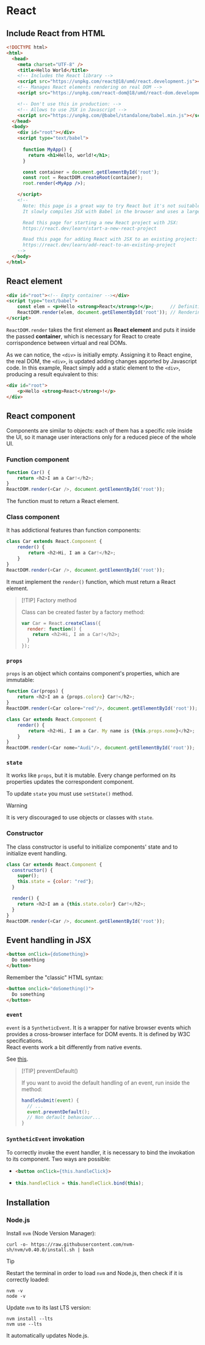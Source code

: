 # React

## Include React from HTML

```html
<!DOCTYPE html>
<html>
  <head>
    <meta charset="UTF-8" />
    <title>Hello World</title>
    <!-- Includes the React library -->
    <script src="https://unpkg.com/react@18/umd/react.development.js"></script>
    <!-- Manages React elements rendering on real DOM -->
    <script src="https://unpkg.com/react-dom@18/umd/react-dom.development.js"></script>

    <!-- Don't use this in production: -->
    <!-- Allows to use JSX in Javascript -->
    <script src="https://unpkg.com/@babel/standalone/babel.min.js"></script>
  </head>
  <body>
    <div id="root"></div>
    <script type="text/babel">
    
      function MyApp() {
        return <h1>Hello, world!</h1>;
      }

      const container = document.getElementById('root');
      const root = ReactDOM.createRoot(container);
      root.render(<MyApp />);

    </script>
    <!--
      Note: this page is a great way to try React but it's not suitable for production.
      It slowly compiles JSX with Babel in the browser and uses a large development build of React.

      Read this page for starting a new React project with JSX:
      https://react.dev/learn/start-a-new-react-project

      Read this page for adding React with JSX to an existing project:
      https://react.dev/learn/add-react-to-an-existing-project
    -->
  </body>
</html>
```

## React element

```html
<div id="root"><!-- Empty container --></div>
<script type="text/babel">
    const elem = <p>Hello <strong>React</strong>!</p>;      // Definition
    ReactDOM.render(elem, document.getElementById('root')); // Rendering
</script>
```

`ReactDOM.render` takes the first element as **React element** and puts it inside the passed **container**, which is necessary for React to create corrispondence between virtual and real DOMs.

As we can notice, the `<div>` is initially empty. Assigning it to React engine, the real DOM, the `<div>`, is updated adding changes apported by Javascript code. In this example, React simply add a static element to the `<div>`, producing a result equivalent to this:

```html
<div id="root">
    <p>Hello <strong>React</strong>!</p>
</div>
``` 

## React component

Components are similar to objects: each of them has a specific role inside the UI, so it manage user interactions only for a reduced piece of the whole UI.

### Function component

```js
function Car() {
    return <h2>I am a Car!</h2>;
}
ReactDOM.render(<Car />, document.getElementById('root'));
```

The function must to return a React element.

### Class component

It has addictional features than function components:

```js
class Car extends React.Component {
    render() {
        return <h2>Hi, I am a Car!</h2>;
    }
}
ReactDOM.render(<Car />, document.getElementById('root'));
```

It must implement the `render()` function, which must return a React element.

> [!TIP] Factory method
>
> Class can be created faster by a factory method:
>
> ```js
> var Car = React.createClass({
>   render: function() {
>     return <h2>Hi, I am a Car!</h2>;
>   }
> });
> ```

### `props`

`props` is an object which contains component's properties, which are immutable:

```js
function Car(props) {
    return <h2>I am a {props.colore} Car!</h2>;
}
ReactDOM.render(<Car colore="red"/>, document.getElementById('root'));
```

```js
class Car extends React.Component {
    render() { 
        return <h2>Hi, I am a Car. My name is {this.props.nome}</h2>;
    }
}
ReactDOM.render(<Car nome="Audi"/>, document.getElementById('root'));
```

### `state`

It works like `props`, but it is mutable. Every change performed on its properties updates the correspondent component.

To update `state` you must use `setState()` method.

> [!WARNING]
>
> It is very discouraged to use objects or classes with `state`.

### Constructor

The class constructor is useful to initialize components' state and to initialize event handling.

```js
class Car extends React.Component {
  constructor() {
    super();
    this.state = {color: "red"};
  }

  render() {
    return <h2>I am a {this.state.color} Car!</h2>;
  }
}
ReactDOM.render(<Car />, document.getElementById('root'));
```

## Event handling in JSX

```html
<button onClick={doSomething}>
  Do something
</button>
```

Remember the "classic" HTML syntax:

```html
<button onclick="doSomething()">
  Do something
</button>
```

### `event`

`event` is a `SyntheticEvent`. It is a wrapper for native browser events which provides a cross-browser interface for DOM events. It is defined by W3C specifications. 
\
React events work a bit differently from native events.

See [this](https://it.reactjs.org/docs/events.html).

> [!TIP] preventDefault()
>
> If you want to avoid the default handling of an event, run inside the method:
>
> ```js
> handleSubmit(event) {
>   // ...
>   event.preventDefault();
>   // Non default behaviour...
> }
> ```

### `SyntheticEvent` invokation

To correctly invoke the event handler, it is necessary to bind the invokation to its component. Two ways are possible:

- ```html
  <button onClick={this.handleClick}>
  ```
- ```js
  this.handleClick = this.handleClick.bind(this);
  ```

## Installation

### Node.js

Install `nvm` (Node Version Manager):
   
```shell
curl -o- https://raw.githubusercontent.com/nvm-sh/nvm/v0.40.0/install.sh | bash
```

> [!TIP]
> 
> Restart the terminal in order to load `nvm` and Node.js, then check if it is correctly loaded:
>
> ```shell
> nvm -v
> node -v
> ```

Update `nvm` to its last LTS version:

```shell
nvm install --lts
nvm use --lts
```

It automatically updates Node.js. 